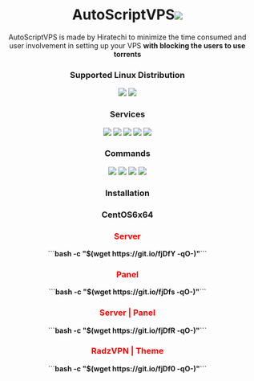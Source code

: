 
<h1 align="center">AutoScriptVPS<img src="https://img.shields.io/badge/Version-2.0-blue.svg"></h1>

<p align="center">AutoScriptVPS is made by Hiratechi to minimize the time consumed and user involvement in setting up your VPS <b>with blocking the users to use torrents</b></p>
<h3 align="center">Supported Linux Distribution</h3>
<p align="center">
  <a><img src="https://img.shields.io/badge/Support-Debian%208-red.svg"></a>
  <a><img src="https://img.shields.io/badge/Support-Debian%209-red.svg"></a>
</p>
<h3 align="center">Services</h3>
<p align="center">
  <a><img src="https://img.shields.io/badge/Service-OpenSSH-green.svg"></a>
  <a><img src="https://img.shields.io/badge/Service-Dropbear-green.svg"></a>
  <a><img src="https://img.shields.io/badge/Service-Stunnel-green.svg"></a>
  <a><img src="https://img.shields.io/badge/Service-OpenVPN-green.svg"></a>
  <a><img src="https://img.shields.io/badge/Service-Squid3-green.svg"></a>
 </p>
<h3 align="center">Commands</h3>
<p align="center">
  <a><img src="https://img.shields.io/badge/Commands-menu-yellow.svg"></a>
  <a><img src="https://img.shields.io/badge/Commands-accounts-yellow.svg"></a>
  <a><img src="https://img.shields.io/badge/Commands-options-yellow.svg"></a>
  <a><img src="https://img.shields.io/badge/Commands-server-yellow.svg"></a>
 </p>

<h3 align="center">Installation</h3>
<h3 align="center">CentOS6x64</h3>

<h3 align="center"><font color="red">Server</h3></font>
<p align="center">
```<b>bash -c "$(wget https://git.io/fjDfY -qO-)"</b>```
  </p>
  
  <h3 align="center"><font color="red">Panel</h3></font>
<p align="center">
```<b>bash -c "$(wget https://git.io/fjDfs -qO-)"</b>```
  </p>

<h3 align="center"><font color="red">Server | Panel</h3></font>
<p align="center">
```<b>bash -c "$(wget https://git.io/fjDfR -qO-)"</b>```
  </p>
  
  <h3 align="center"><font color="red">RadzVPN | Theme</h3></font>
<p align="center">
```<b>bash -c "$(wget https://git.io/fjDf0 -qO-)"</b>```
  </p>
